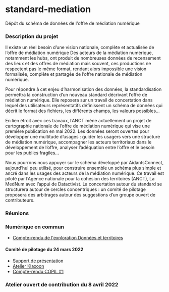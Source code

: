 # standard-mediation
Dépôt du schéma de données de l'offre de médiation numérique

### Description du projet
Il existe un réel besoin d’une vision nationale, complète et actualisée de l’offre de médiation numérique
Des acteurs de la médiation numérique, notamment les hubs, ont produit de nombreuses données de recensement des lieux et des offres de médiation mais souvent, ces productions ne respectent pas le même format, rendant alors impossible une vision formalisée, complète et partagée de l’offre nationale de médiation numérique. 

Pour répondre à cet enjeu d’harmonisation des données, la standardisation permettra la construction d’un nouveau standard décrivant l’offre de médiation numérique. Elle reposera sur un travail de concertation dans lequel des utilisateurs représentatifs définissent un schéma de données qui décrit le format des fichiers, les différents champs, les valeurs possibles…

En lien étroit avec ces travaux, l’ANCT mène actuellement un projet de cartographie nationale de l’offre de médiation numérique qui vise une première publication en mai 2022. Les données seront ouvertes pour développer une multitude d’usages : guider les usagers vers une structure de médiation numérique, accompagner les acteurs territoriaux dans le développement de l’offre, analyser l’adéquation entre l’offre et le besoin pour les publics fragiles…

Nous pourrons nous appuyer sur le schéma développé par AidantsConnect, aujourd’hui peu utilisé, pour construire ensemble un schéma plus simple et ancré dans les usages des acteurs de la médiation numérique. Ce travail est piloté par l’Agence nationale pour la cohésion des territoires (ANCT), La MedNum avec l’appui de Datactivist. La concertation autour du standard se structurera autour de cercles concentriques : un comité de pilotage proposera des arbitrages autour des suggestions d’un groupe ouvert de contributeurs. 

### Réunions

### Numérique en commun

* [Compte-rendu de l'exploration Données et territoires](https://numerique-en-communs.fr/exploration-donnees-territoires/)

#### Comité de pilotage du 24 mars 2022 
* [Support de présentation](https://github.com/datactivist/standard-mediation/blob/main/COPIL%20%231%20-%20Un%20standard%20de%20donne%CC%81es%20pour%20la%20me%CC%81diation%20nume%CC%81rique.pptx.pdf)
* [Atelier Klaxoon](https://github.com/datactivist/standard-mediation/blob/main/snapshot-20220407101316146-b9f521c4-07a8-4053-aedd-8ffa9cdc177e.pdf) 
* [Compte-rendu COPIL #1](https://github.com/datactivist/standard-mediation/blob/main/Compte%20rendu%20COPIL%20%231.pdf)

### Atelier ouvert de contribution du 8 avril 2022
